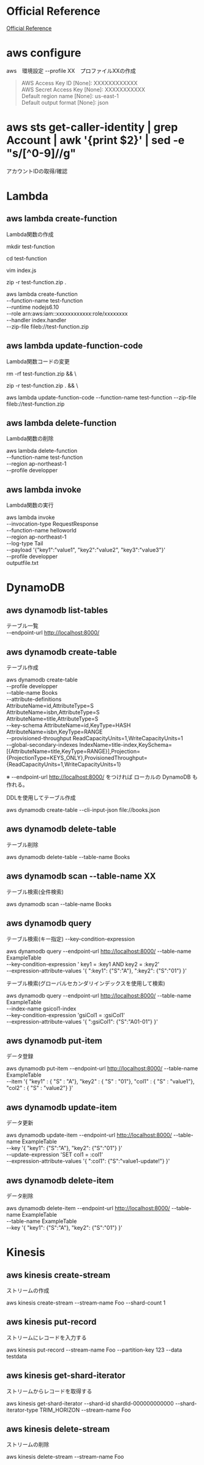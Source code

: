 
# Official Reference

[Official Reference](https://docs.aws.amazon.com/zh_cn/cli/latest/reference/index.html#cli-aws)

# aws configure

aws　環境設定
--profile XX　プロファイルXXの作成
> AWS Access Key ID [None]: XXXXXXXXXXXX \
> AWS Secret Access Key [None]: XXXXXXXXXXX \
> Default region name [None]: us-east-1 \
> Default output format [None]: json

# aws sts get-caller-identity | grep Account | awk '{print $2}' | sed -e "s/[^0-9]//g"

アカウントIDの取得/確認

# Lambda

## aws lambda create-function

Lambda関数の作成

mkdir test-function

cd test-function

vim index.js

zip -r test-function.zip .

aws lambda create-function \
  --function-name test-function \
  --runtime nodejs6.10 \
  --role arn:aws:iam::xxxxxxxxxxxx:role/xxxxxxxx \
  --handler index.handler \
  --zip-file fileb://test-function.zip

## aws lambda update-function-code

Lambda関数コードの変更

rm -rf test-function.zip && \

zip -r test-function.zip . && \

aws lambda update-function-code --function-name test-function --zip-file fileb://test-function.zip

## aws lambda delete-function

Lambda関数の削除

aws lambda delete-function \
 --function-name test-function \
 --region ap-northeast-1 \
--profile developper

## aws lambda invoke

Lambda関数の実行

aws lambda invoke \
--invocation-type RequestResponse \
--function-name helloworld \
--region ap-northeast-1 \
--log-type Tail \
--payload '{"key1":"value1", "key2":"value2", "key3":"value3"}' \
--profile developper \
outputfile.txt

# DynamoDB

## aws dynamodb list-tables

テーブル一覧 \
--endpoint-url <http://localhost:8000/>

## aws dynamodb create-table

テーブル作成

aws dynamodb create-table  \
    --profile developper \
    --table-name Books \
    --attribute-definitions \
        AttributeName=id,AttributeType=S \
        AttributeName=isbn,AttributeType=S \
        AttributeName=title,AttributeType=S \
    --key-schema AttributeName=id,KeyType=HASH AttributeName=isbn,KeyType=RANGE \
    --provisioned-throughput ReadCapacityUnits=1,WriteCapacityUnits=1 \
    --global-secondary-indexes IndexName=title-index,KeySchema=[{AttributeName=title,KeyType=RANGE}],Projection={ProjectionType=KEYS_ONLY},ProvisionedThroughput={ReadCapacityUnits=1,WriteCapacityUnits=1}

※ --endpoint-url <http://localhost:8000/> をつければ ローカルの DynamoDB も作れる。

DDLを使用してテーブル作成

aws dynamodb create-table  --cli-input-json file://books.json

## aws dynamodb delete-table

テーブル削除

aws dynamodb delete-table  --table-name Books

## aws dynamodb scan --table-name XX

テーブル検索(全件検索)

aws dynamodb scan --table-name Books

## aws dynamodb query

テーブル検索(キー指定) --key-condition-expression

aws dynamodb query --endpoint-url <http://localhost:8000/>
--table-name ExampleTable \
--key-condition-expression ' key1 = :key1 AND key2 = :key2' \
--expression-attribute-values '{ ":key1": {"S":"A"}, ":key2": {"S":"01"} }'

テーブル検索(グローバルセカンダリインデックスを使用して検索)

aws dynamodb query --endpoint-url <http://localhost:8000/> --table-name ExampleTable \
  --index-name gsicol1-index \
  --key-condition-expression 'gsiCol1 = :gsiCol1' \
  --expression-attribute-values '{ ":gsiCol1": {"S":"A01-01"} }'

## aws dynamodb put-item

データ登録

aws dynamodb put-item --endpoint-url <http://localhost:8000/> --table-name ExampleTable \
  --item '{ "key1" : { "S" : "A"}, "key2" : { "S" : "01"}, "col1" : { "S" : "value1"}, "col2" : { "S" : "value2"} }'

## aws dynamodb update-item

データ更新

aws dynamodb update-item --endpoint-url <http://localhost:8000/> --table-name ExampleTable \
  --key '{ "key1": {"S":"A"}, "key2": {"S":"01"} }' \
  --update-expression 'SET col1 = :col1' \
  --expression-attribute-values '{ ":col1": {"S":"value1-update!"} }'

## aws dynamodb delete-item

データ削除

aws dynamodb delete-item --endpoint-url <http://localhost:8000/> --table-name ExampleTable \
  --table-name ExampleTable \
  --key '{ "key1": {"S":"A"}, "key2": {"S":"01"} }'

# Kinesis

## aws kinesis create-stream

ストリームの作成

aws kinesis create-stream --stream-name Foo --shard-count 1

## aws kinesis put-record

ストリームにレコードを入力する

aws kinesis put-record --stream-name Foo --partition-key 123 --data testdata

## aws kinesis get-shard-iterator

ストリームからレコードを取得する

aws kinesis get-shard-iterator --shard-id shardId-000000000000 --shard-iterator-type TRIM_HORIZON --stream-name Foo

## aws kinesis delete-stream

ストリームの削除

aws kinesis delete-stream --stream-name Foo